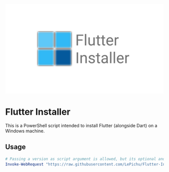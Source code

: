 ![Flutter Installer for Windows](./Flutter-Installer.png)

# Flutter Installer
This is a PowerShell script intended to install Flutter (alongside Dart) on a Windows machine. 

## Usage
```powershell
# Passing a version as script argument is allowed, but its optional and will default to latest. I'll put latest as an example:
Invoke-WebRequest "https://raw.githubusercontent.com/LePichu/Flutter-Installer/master/Flutter-Install.ps1" | Invoke-Expression 
```
